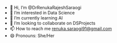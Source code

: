 - 👋 Hi, I’m @DrRenukaRajeshSaraogi
- 👀 I’m interested in Data Science
- 🌱 I’m currently learning AI
- 💞️ I’m looking to collaborate on DSProjects
- 📫 How to reach me renuka.saraogi91@gmail.com
- 😄 Pronouns: She/Her

<!---
DrRenukaRS/DrRenukaRS is a ✨ special ✨ repository because its `README.md` (this file) appears on your GitHub profile.
You can click the Preview link to take a look at your changes.
--->
